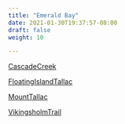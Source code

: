 ```yaml
---
title: "Emerald Bay"
date: 2021-01-30T19:37:57-08:00
draft: false
weight: 10

---
```


<a target="_blank" href="/wom/static/maps/CascadeCreek.pdf">CascadeCreek</a> 

<a target="_blank" href="/wom/static/maps/FloatingIslandTallac.pdf">FloatingIslandTallac</a> 

<a target="_blank" href="/wom/static/maps/MountTallac.pdf">MountTallac</a> 

<a target="_blank" href="/wom/static/maps/VikingsholmTrail.pdf">VikingsholmTrail</a> 

